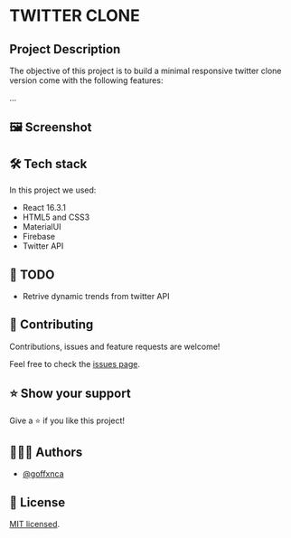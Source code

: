 # TWITTER CLONE

## Project Description

The objective of this project is to build a minimal responsive twitter clone version come with the following features:

...

## 🖼️ Screenshot

## 🛠️ Tech stack

In this project we used:

- React 16.3.1
- HTML5 and CSS3
- MaterialUI
- Firebase
- Twitter API

## 🧾 TODO

- Retrive dynamic trends from twitter API

## 🤝 Contributing

Contributions, issues and feature requests are welcome!

Feel free to check the [issues page](../../issues).

## ⭐️ Show your support

Give a ⭐️ if you like this project!

## 👨🏽‍💻 Authors

- [@goffxnca](https://github.com/goffxnca/)

## 📝 License

[MIT licensed](./LICENSE).
